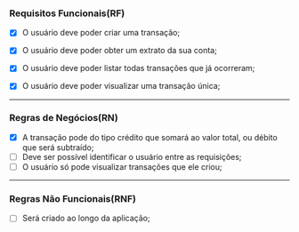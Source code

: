 
### Requisitos Funcionais(RF)

- [x] O usuário deve poder criar uma transação;
- [x] O usuário deve poder obter um extrato da sua conta;
- [x] O usuário deve poder listar todas transações que já ocorreram;
- [x] O usuário deve poder visualizar uma transação única;


--- 

### Regras de Negócios(RN)

- [x] A transação pode do tipo crédito que somará ao valor total, ou débito que será subtraído;
- [ ] Deve ser possível identificar o usuário entre as requisições;
- [ ] O usuário só pode visualizar transações que ele criou;

--- 

### Regras Não Funcionais(RNF)
- [ ] Será criado ao longo da aplicação;